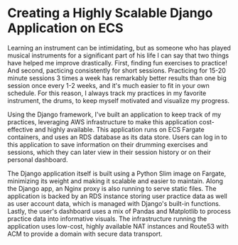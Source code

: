 # Creating a Highly Scalable Django Application on ECS

Learning an instrument can be intimidating, but as someone who has played musical instruments for a significant part of his life I can say that two things have helped me improve drastically. First, finding fun exercises to practice! And second, pacticing consistently for short sessions. Practicing for 15-20 minute sessions 3 times a week has remarkably better results than one big session once every 1-2 weeks, and it's much easier to fit in your own schedule. For this reason, I always track my practices in my favorite instrument, the drums, to keep myself motivated and visualize my progress.

Using the Django framework, I've built an application to keep track of my practices, leveraging AWS infrastructure to make this application cost-effective and highly available. This application runs on ECS Fargate containers, and uses an RDS database as its data store. Users can log in to this application to save information on their drumming exercises and sessions, which they can later view in their session history or on their personal dashboard.

The Django application itself is built using a Python Slim image on Fargate, minimizing its weight and making it scalable and easier to maintain. Along the Django app, an Nginx proxy is also running to serve static files. The application is backed by an RDS instance storing user practice data as well as user account data, which is managed with Django's built-in functions. Lastly, the user's dashboard uses a mix of Pandas and Matplotlib to process practice data into informative visuals. The infrastructure running the application uses low-cost, highly available NAT instances and Route53 with ACM to provide a domain with secure data transport. 

